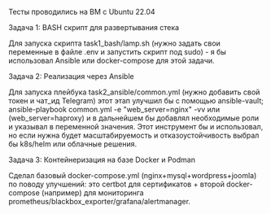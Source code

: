 Тесты проводились на ВМ с Ubuntu 22.04

Задача 1: BASH скрипт для развертывания стека

Для запуска скрипта task1_bash/lamp.sh (нужно задать свои переменные в файле .env и запустить скрипт под sudo) - я бы использовал Ansible или docker-compose для этой задачи.

Задача 2: Реализация через Ansible

Для запуска плейбука task2_ansible/common.yml (нужно добавить свой токен и чат_ид Telegram) этот этап улучшил бы с помощью ansible-vault;
ansible-playbook common.yml -e "web_server=nginx" -vv или (web_server=haproxy) и в дальнейшем бы добавлял необходимые роли и указывал в переменной значения.
Этот инструмент бы и использовал, но если нужна будет масштабируемость и отказоустойчивость выбрал бы k8s/helm или облачные решения.

Задача 3: Контейнеризация на базе Docker и Podman

Сделал базовый docker-compose.yml (nginx+mysql+wordpress+joomla) по поводу улучшений: это certbot для сертификатов + второй docker-compose (например) для мониторинга prometheus/blackbox_exporter/grafana/alertmanager.
